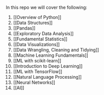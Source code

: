 
In this repo we will cover the following:
1. [[Overview of Python]]
2. [[Data Structures]]
3.  [[Pandas]]
4. [[Exploratory Data Analysis]]
5. [[Fundamental Statistics]]
6. [[Data Visualizations]]
7. [[Data Wrangling, Cleaning and Tidying]]
8. [[Machine Learning Fundamentals]]
9. [[ML with scikit-learn]]
10. [[Introduction to Deep Learning]]
11. [[ML with TensorFlow]]
12. [[Natural Language Processing]]
13. [[Neural Networks]]
14. [[AI]]
